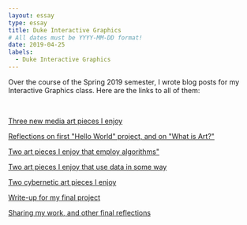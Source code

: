 ```yaml
---
layout: essay
type: essay
title: Duke Interactive Graphics
# All dates must be YYYY-MM-DD format!
date: 2019-04-25
labels:
  - Duke Interactive Graphics
---
```


Over the course of the Spring 2019 semester, I wrote blog posts for my Interactive Graphics class. Here are the links to all of them:

<br>

[Three new media art pieces I enjoy](https://github.com/jasminetanom/interactive-graphics-blogposts/blob/master/new-media-art-blog.md)

[Reflections on first "Hello World" project, and on "What is Art?"](https://github.com/jasminetanom/interactive-graphics-blogposts/blob/master/hello-world-blog.md)

[Two art pieces I enjoy that employ algorithms"](https://github.com/jasminetanom/interactive-graphics-blogposts/blob/master/algorithmic-art-blog.md)

[Two art pieces I enjoy that use data in some way](https://github.com/jasminetanom/interactive-graphics-blogposts/blob/master/data-blog.md)

[Two cybernetic art pieces I enjoy](https://github.com/jasminetanom/interactive-graphics-blogposts/blob/master/cybernetic-art-blog.md)

[Write-up for my final project](https://github.com/jasminetanom/interactive-graphics-blogposts/blob/master/final-proj-blog.md)

[Sharing my work, and other final reflections](https://github.com/jasminetanom/interactive-graphics-blogposts/blob/master/final-reflections-blog.md)
